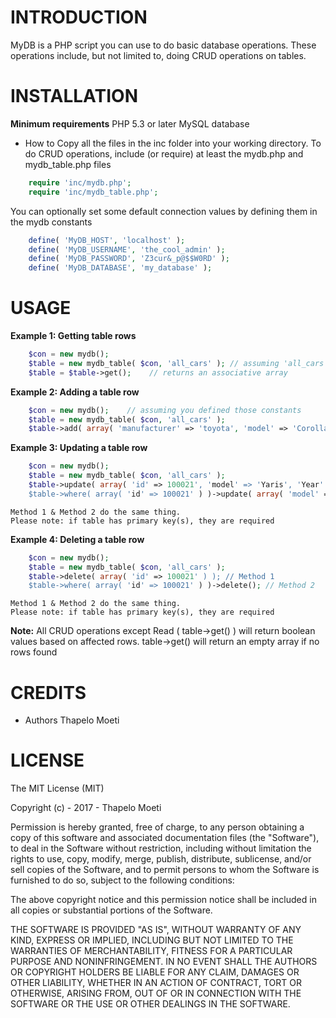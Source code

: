 # INTRODUCTION

MyDB is a PHP script you can use to do basic database operations.
These operations include, but not limited to, doing CRUD operations on tables.


# INSTALLATION

**Minimum requirements**
PHP 5.3 or later
MySQL database

- How to
Copy all the files in the inc folder into your working directory.
To do CRUD operations, include (or require) at least the mydb.php and mydb_table.php files

```php
	require 'inc/mydb.php';
	require 'inc/mydb_table.php';
```

You can optionally set some default connection values by defining them in the mydb constants

```php
	define( 'MyDB_HOST', 'localhost' );
	define( 'MyDB_USERNAME', 'the_cool_admin' );
	define( 'MyDB_PASSWORD', 'Z3cur&_p@$$W0RD' );
	define( 'MyDB_DATABASE', 'my_database' );
```


# USAGE

**Example 1: Getting table rows**

```php
	$con = new mydb();
	$table = new mydb_table( $con, 'all_cars' ); // assuming 'all_cars' is your table name
	$table = $table->get();    // returns an associative array
```
	
**Example 2: Adding a table row**

```php
	$con = new mydb();    // assuming you defined those constants
	$table = new mydb_table( $con, 'all_cars' );
	$table->add( array( 'manufacturer' => 'toyota', 'model' => 'Corolla' => 'Year' => 2017 .... ) );
```
	
**Example 3: Updating a table row**

```php
	$con = new mydb();
	$table = new mydb_table( $con, 'all_cars' );
	$table->update( array( 'id' => 100021', 'model' => 'Yaris', 'Year' => 2016 ... ) ); // Method 1
	$table->where( array( 'id' => 100021' ) )->update( array( 'model' => 'Yaris', 'Year' => 2016 ... ) ); // Method 2
```
	
	Method 1 & Method 2 do the same thing. 
	Please note: if table has primary key(s), they are required
	
**Example 4: Deleting a table row**

```php
	$con = new mydb();
	$table = new mydb_table( $con, 'all_cars' );
	$table->delete( array( 'id' => 100021' ) ); // Method 1
	$table->where( array( 'id' => 100021' ) )->delete(); // Method 2
```
	
	Method 1 & Method 2 do the same thing. 
	Please note: if table has primary key(s), they are required
	
**Note:**
All CRUD operations except Read ( table->get() ) will return boolean values based on affected rows.
table->get() will return an empty array if no rows found 
	


# CREDITS

- Authors
Thapelo Moeti


# LICENSE

The MIT License (MIT)

Copyright (c) - 2017 - Thapelo Moeti

Permission is hereby granted, free of charge, to any person obtaining a copy
of this software and associated documentation files (the "Software"), to deal
in the Software without restriction, including without limitation the rights
to use, copy, modify, merge, publish, distribute, sublicense, and/or sell
copies of the Software, and to permit persons to whom the Software is
furnished to do so, subject to the following conditions:

The above copyright notice and this permission notice shall be included in
all copies or substantial portions of the Software.

THE SOFTWARE IS PROVIDED "AS IS", WITHOUT WARRANTY OF ANY KIND, EXPRESS OR
IMPLIED, INCLUDING BUT NOT LIMITED TO THE WARRANTIES OF MERCHANTABILITY,
FITNESS FOR A PARTICULAR PURPOSE AND NONINFRINGEMENT. IN NO EVENT SHALL THE
AUTHORS OR COPYRIGHT HOLDERS BE LIABLE FOR ANY CLAIM, DAMAGES OR OTHER
LIABILITY, WHETHER IN AN ACTION OF CONTRACT, TORT OR OTHERWISE, ARISING FROM,
OUT OF OR IN CONNECTION WITH THE SOFTWARE OR THE USE OR OTHER DEALINGS IN
THE SOFTWARE.

